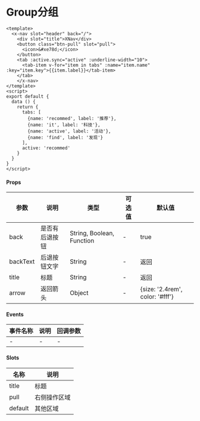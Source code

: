 # Group分组

```
<template>
  <x-nav slot="header" back="/">
    <div slot="title">XNav</div>
    <button class="btn-pull" slot="pull">
      <icon>&#xe78d;</icon>
    </button>
    <tab :active.sync="active" :underline-width="10">
      <tab-item v-for="item in tabs" :name="item.name" :key="item.key">{{item.label}}</tab-item>
    </tab>
    </x-nav>
</template>
<script>
export default {
  data () {
    return {
      tabs: [
        {name: 'recommed', label: '推荐'},
        {name: 'it', label: '科技'},
        {name: 'active', label: '活动'},
        {name: 'find', label: '发现'}
      ],
      active: 'recommed'
    }
  }
}
</script>
```

#### Props
| 参数      | 说明    | 类型      | 可选值       | 默认值   |
|---------- |-------- |---------- |------------- |--------- |
| back     | 是否有后退按钮   | String, Boolean, Function  |   -       |    true    |
| backText     | 后退按钮文字   | String  |   -       |    返回    |
| title     | 标题   | String  |   -       |    返回    |
| arrow     | 返回箭头   | Object  |   -       |    {size: '2.4rem', color: '#fff'}    |

#### Events
| 事件名称 | 说明 | 回调参数 |
|---------|--------|---------|
| - | - | - |

#### Slots
| 名称 | 说明 | 
|---------|--------|
| title | 标题 |
| pull | 右侧操作区域 |
| default | 其他区域 |